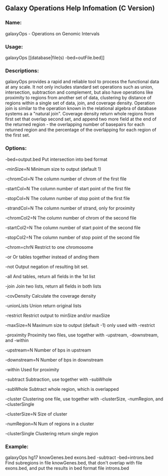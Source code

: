 

## Galaxy Operations Help Infomation (C Version)

### Name:

galaxyOps - Operations on Genomic Intervals

### Usage:

galaxyOps [[database|file(s) -bed=outFile.bed]]

### Descriptions:

galaxyOps provides a rapid and reliable tool to process the functional data at any scale. It not only includes standard set operations such as union, intersection, subtraction and complement, but also have operations like proximity to regions from another set of data, clustering by distance of regions within a single set of data, join, and coverage density. Operation join is similar to the operation known in the relational algebra of database systems as a "natural join". Coverage density return whole regions from first set that overlap second set, and append two more field at the end of the returned region - the overlapping number of basepairs for each returned region and the percentage of the overlapping for each region of the first set.

### Options:

-bed=output.bed Put intersection into bed format

-minSize=N Minimum size to output (default 1)

-chromCol=N The column number of chrom of the first file

-startCol=N The column number of start point of the first file

-stopCol=N The column number of stop point of the first file

-strandCol=N The column number of strand, only for proximity

-chromCol2=N The column number of chrom of the second file

-startCol2=N The column number of start point of the second file

-stopCol2=N The column number of stop point of the second file

-chrom=chrN Restrict to one chromosome

-or Or tables together instead of anding them

-not Output negation of resulting bit set.

-all And tables, return all fields in the 1st list

-join Join two lists, return all fields in both lists

-covDensity Calculate the coverage density

-unionLists Union return original lists

-restrict Restrict output to minSize and/or maxSize

-maxSize=N Maximum size to output (default -1) only used with -restrict

-proximity Proximity two files, use together with -upstream, -downstream, and -within

-upstream=N Number of bps in upstream

-downstream=N Number of bps in downstream

-within Used for proximity

-subtract Subtraction, use together with -subWhole

-subWhole Subtract whole region, which is overlapped

-cluster Clustering one file, use together with -clusterSize, -numRegion, and -clusterSingle

-clusterSize=N Size of cluster

-numRegion=N Num of regions in a cluster

-clusterSingle Clustering return single region

### Example:

galaxyOps hg17 knowGenes.bed exons.bed -subtract -bed=introns.bed Find subregions in file knowGenes.bed, that don't overlap with file exons.bed, and put the results in bed format file introns.bed
